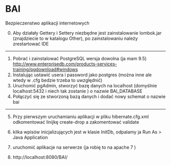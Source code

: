 # BAI
Bezpieczenstwo aplikacji internetowych

0. Aby działały Gettery i Settery niezbędne jest zainstalowanie lombok.jar (znajdziecie to w katalogu Other), po zainstalowaniu należy zrestartować IDE

-------------------------------------------------------------------------------------------------------------
1. Pobrać i zainstalować PostgreSQL wersja dowolna (ja mam 9.5) http://www.enterprisedb.com/products-services-training/pgdownload#windows
2. Instalując ustawić usera i password jako postgres (można inne ale wtedy w .cfg bedzie trzeba to uwzględnić)
3. Uruchomić pgAdmin, stworzyć bazę danych na localhost (domyślnie localhost:5432 i niech tak zostanie ) o nazwie  BAI_DATABASE
4. Połączyć się ze stworzoną bazą danych i dodać nowy schemat o nazwie bai

-------------------------------------------------------------------------------------------------------------
5. Przy pierwszym uruchamianiu aplikacji w pliku hibernate.cfg.xml odkomentować linijkę
<property name="hibernate.hbm2ddl.auto">create-drop</property>
a zakomentować
<property name="hibernate.hbm2ddl.auto">validate</property> 
6. kilka wpisów inicjalizujących jest w klasie InitDb, odpalamy ja Run As > Java Application

7. uruchomić aplikacje na serwerze (ja robię to na apache 7 )
8. http://localhost:8080/BAI/